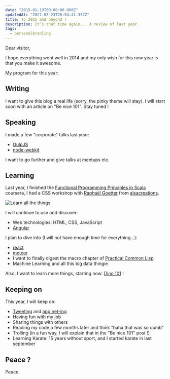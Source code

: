 ```yaml
---
date: "2015-01-19T00:00:00.000Z"
updatedAt: "2021-05-23T20:54:41.352Z"
title: To 2015 and beyond !
description: It’s that time again... A review of last year.
tags:
  - personalbranling
---
```


Dear visitor,

I hope everything went well in 2014 and my only wish for this new year is that you make it awesome.

My program for this year:

## Writing

I want to give this blog a real life (sorry, the pinky theme will stay).
I will start soon with an article on "Be nice 101". Stay tuned !

## Speaking

I made a few "corporate" talks last year:

- [GulpJS](http://slides.com/siegfriedehret/gulpjs#/)
- [node-webkit](http://slides.com/siegfriedehret/node-webkit#/)

I want to go further and give talks at meetups etc.

## Learning

Last year, I finished the [Functional Programming Principles in Scala](https://www.coursera.org/course/progfun) coursera, I had a CSS workshop with [Raphaël Goetter](http://goetter.fr/) from [alsacreations](http://www.alsacreations.com/).

![Learn all the things](/contentful/5b94SCN2t2PU34J20FsJUp/dc5cab70587236bf71f15c1700952617/iltni.jpg)

I will continue to use and discover:

- Web technologies: HTML, CSS, JavaScript
- [Angular](https://angularjs.org/)

I plan to dive into (I will not have enough time for everything...):

- [react](https://facebook.github.io/react/)
- [meteor](https://www.meteor.com/)
- I want to finally digest the macro chapter of [Practical Common Lisp](http://www.amazon.com/Practical-Common-Experts-Programming-Languages/dp/1430242906/)
- Machine Learning and all this big data thingie

Also, I want to learn more things, starting now: [Dino 101](https://www.coursera.org/course/dino101) !

## Keeping on

This year, I will keep on:

- [Tweeting](https://twitter.com/SiegfriedEhret) and [app.net-ing](https://alpha.app.net/siegfriedehret)
- Having fun with my job
- Sharing things with others
- Reading my code a few months later and think "haha that was so dumb"
- Trolling (in a fun way, I will explain that in the "Be nice 101" post !)
- Learning Karate: 15 years without sport, and I started karate in last september

## Peace ?

Peace.
